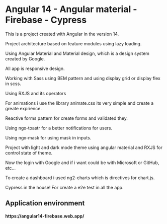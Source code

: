 <h1> Angular 14 - Angular material - Firebase - Cypress</h1>
<p>This is a project created with Angular in the version 14. </p>
<p>Project architecture based on feature modules using lazy loading.</p>
<p>Using Angular Material and Material design, which is a design system created by Google.</p>
<p>All app is responsive design.</p>
<p>Working with Sass using BEM pattern and using display grid or display flex in scss.</p>
<p>Using RXJS and its operators</p>
<p>For animations i use the library animate.css its very simple and create a greate exprience.</p>
<p>Reactive forms pattern for create forms and validated they.</p>
<p>Using ngx-toastr for a better notifications for users.</p>
<p>Using ngx-mask for using mask in inputs.</p>
<p>Project with light and dark mode theme using angular material and RXJS for control state of theme.</p>
<p>Now the login with Google and if i want could be with Microsoft or GitHub, etc...</p>
<p>To create a dashboard i used ng2-charts which is directives for chart.js.</p>
<p>Cypress in the house! For create a e2e test in all the app.</p>

<h2> Application environment </h2>
<h4> https://angular14-firebase.web.app/ <h4>
